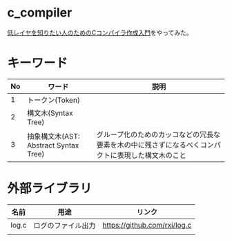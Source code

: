 # c_compiler

[低レイヤを知りたい人のためのCコンパイラ作成入門]([低レイヤを知りたい人のためのCコンパイラ作成入門](https://www.sigbus.info/compilerbook))をやってみた。

# キーワード

| No  | ワード                              | 説明                                                |
| --- | -------------------------------- | ------------------------------------------------- |
| 1   | トークン(Token)                      |                                                   |
| 2   | 構文木(Syntax Tree)                 |                                                   |
| 3   | 抽象構文木(AST: Abstract Syntax Tree) | グループ化のためのカッコなどの冗長な要素を木の中に残さずになるべくコンパクトに表現した構文木のこと |

# 外部ライブラリ

| 名前    | 用途        | リンク                          |
| ----- | --------- | ---------------------------- |
| log.c | ログのファイル出力 | https://github.com/rxi/log.c |
|       |           |                              |
